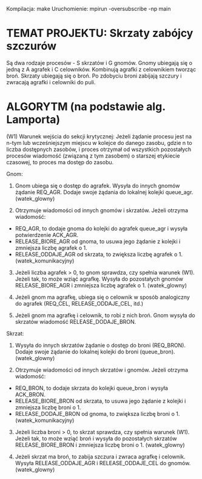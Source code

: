 
Kompilacja: make
Uruchomienie: mpirun -oversubscribe -np <liczba proc> main <gnomy> <skrzaty> <agrafki> <celowniki>


# TEMAT PROJEKTU: Skrzaty zabójcy szczurów
Są dwa rodzaje procesów - S skrzatów i G gnomów. 
Gnomy ubiegają się o jedną z A agrafek i C celowników. 
Kombinują agrafki z celownikiem tworząc broń. Skrzaty ubiegają się o broń. 
Po zdobyciu broni zabijają szczury i zwracają agrafki i celowniki do puli.


# ALGORYTM (na podstawie alg. Lamporta)

(W1) Warunek wejścia do sekcji krytycznej:
Jeżeli żądanie procesu jest na n-tym lub wcześniejszym miejscu w kolejce do danego zasobu, 
gdzie n to liczba dostępnych zasobów, i proces otrzymał od wszystkich pozostałych procesów 
wiadomość (związaną z tym zasobem) o starszej etykiecie czasowej, to proces ma dostęp do zasobu.

Gnom:
1. Gnom ubiega się o dostęp do agrafek. Wysyła do innych gnomów żądanie REQ_AGR. 
Dodaje swoje żądania do lokalnej kolejki queue_agr.
(watek_glowny)

2. Otrzymuje wiadomości od innych gnomów i skrzatów. Jeżeli otrzyma wiadomość:
- REQ_AGR, to dodaje gnoma do kolejki do agrafek queue_agr i wysyła potwierdzenie ACK_AGR.
- RELEASE_BIORE_AGR od gnoma, to usuwa jego żądanie z kolejki i zmniejsza liczbę agrafek o 1.
- RELEASE_ODDAJE_AGR od skrzata, to zwiększa liczbę agrafek o 1.
(watek_komunikacyjny)

3. Jeżeli liczba agrafek > 0, to gnom sprawdza, czy spełnia warunek (W1). 
Jeżeli tak, to może wziąć agrafkę. Wysyła do pozostałych gnomów RELEASE_BIORE_AGR 
i zmniejsza liczbę agrafek o 1.
(watek_glowny)

4. Jeżeli gnom ma agrafkę, ubiega się o celownik w sposób analogiczny do agrafek 
(REQ_CEL, RELEASE_ODDAJE_CEL, itd.)

5. Jeżeli gnom ma agrafkę i celownik, to robi z nich broń. 
Gnom wysyła do skrzatów wiadomość RELEASE_DODAJE_BRON.

Skrzat:
1. Wysyła do innych skrzatów żądanie o dostęp do broni (REQ_BRON). 
Dodaje swoje żądanie do lokalnej kolejki do broni (queue_bron).
(watek_glowny)

2. Otrzymuje wiadomości od innych skrzatów i gnomów. Jeżeli otrzyma wiadomość:
- REQ_BRON, to dodaje skrzata do kolejki queue_bron i wysyła ACK_BRON.
- RELEASE_BIORE_BRON od skrzata, to usuwa jego żądanie z kolejki i zmniejsza liczbę broni o 1.
- RELEASE_DODAJE_BRON od gnoma, to zwiększa liczbę broni o 1.
(watek_komunikacyjny)

3. Jeżeli liczba broni > 0, to skrzat sprawdza, czy spełnia warunek (W1). 
Jeżeli tak, to może wziąć broń i wysyła do pozostałych skrzatów RELEASE_BIORE_BRON 
i zmniejsza liczbę broni o 1.
(watek_glowny)

4. Jeżeli skrzat ma broń, to zabija szczura i zwraca agrafkę i celownik. 
Wysyła RELEASE_ODDAJE_AGR i RELEASE_ODDAJE_CEL do gnomów.
(watek_glowny)
